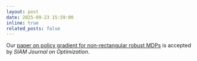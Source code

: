 ```yaml
---
layout: post
date: 2025-09-23 15:59:00
inline: true
related_posts: false
---
```

Our [paper on policy gradient for non-rectangular robust MDPs](https://arxiv.org/pdf/2305.19004) is accepted by *SIAM Journal on Optimization*.